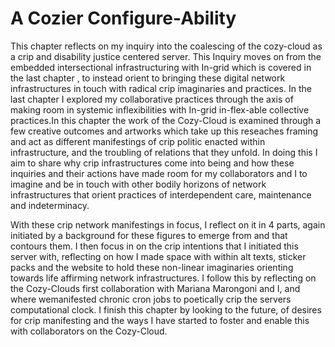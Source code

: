 # A Cozier Configure-Ability

This chapter reflects on my inquiry into the coalescing of the cozy-cloud as a crip and disability justice centered server. This Inquiry moves on from the embedded intersectional infrastructuring with In-grid which is covered in the last chapter , to instead orient to bringing these digital network infrastructures in touch with radical crip imaginaries and practices. In the last chapter I explored my collaborative practices through the axis of making room in systemic inflexibilities with In-grid in-flex-able collective practices.In this chapter the work of the Cozy-Cloud is examined through a few creative outcomes and artworks which take up this reseaches framing and act as different manifestings of crip politic enacted within infrastructure, and the troubling of relations that they unfold. In doing this I aim to share why crip infrastructures come into being and how these inquiries and their actions have made room for my collaborators and I to imagine and be in touch with other bodily horizons of network infrastructures that orient practices of interdependent care, maintenance and indeterminacy.

With these crip network manifestings in focus, I reflect on it in 4 parts, again initiated by a background for these figures to emerge from and that contours them. I then focus in on the crip intentions that I initiated this server with, reflecting on how I made space with within alt texts, sticker packs and the website to hold these non-linear imaginaries orienting towards life affirming network infrastructures. I follow this by reflecting on the Cozy-Clouds first collaboration with Mariana Marongoni and I, and where wemanifested chronic cron jobs to poetically crip the servers computational clock. I finish this chapter by looking to the future, of desires for crip manifesting and the ways I have started to foster and enable this with collaborators on the Cozy-Cloud.

